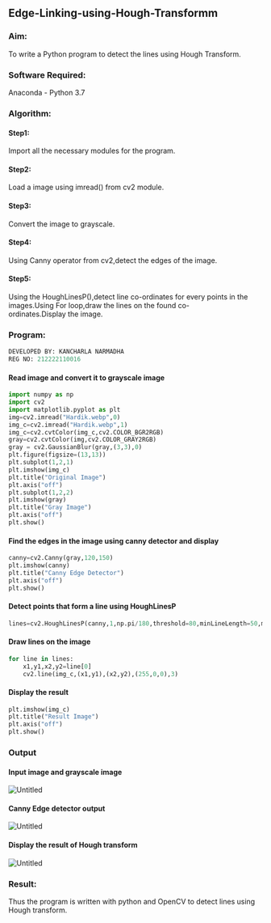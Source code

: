 ## Edge-Linking-using-Hough-Transformm
### Aim:
To write a Python program to detect the lines using Hough Transform.

### Software Required:
Anaconda - Python 3.7

### Algorithm:
#### Step1:

Import all the necessary modules for the program.
#### Step2:

Load a image using imread() from cv2 module.
#### Step3:

Convert the image to grayscale.
#### Step4:

Using Canny operator from cv2,detect the edges of the image.
#### Step5:

Using the HoughLinesP(),detect line co-ordinates for every points in the images.Using For loop,draw the lines on the found co-ordinates.Display the image.
### Program:
```python
DEVELOPED BY: KANCHARLA NARMADHA
REG NO: 212222110016
```
#### Read image and convert it to grayscale image
```python
import numpy as np
import cv2
import matplotlib.pyplot as plt
img=cv2.imread("Hardik.webp",0)
img_c=cv2.imread("Hardik.webp",1)
img_c=cv2.cvtColor(img_c,cv2.COLOR_BGR2RGB)
gray=cv2.cvtColor(img,cv2.COLOR_GRAY2RGB)
gray = cv2.GaussianBlur(gray,(3,3),0)
plt.figure(figsize=(13,13))
plt.subplot(1,2,1)
plt.imshow(img_c)
plt.title("Original Image")
plt.axis("off")
plt.subplot(1,2,2)
plt.imshow(gray)
plt.title("Gray Image")
plt.axis("off")
plt.show()
```
#### Find the edges in the image using canny detector and display
```python
canny=cv2.Canny(gray,120,150)
plt.imshow(canny)
plt.title("Canny Edge Detector")
plt.axis("off")
plt.show()
```
#### Detect points that form a line using HoughLinesP
```python
lines=cv2.HoughLinesP(canny,1,np.pi/180,threshold=80,minLineLength=50,maxLineGap=250)
```
#### Draw lines on the image
```python
for line in lines:
    x1,y1,x2,y2=line[0]
    cv2.line(img_c,(x1,y1),(x2,y2),(255,0,0),3)
```
#### Display the result
```python
plt.imshow(img_c)
plt.title("Result Image")
plt.axis("off")
plt.show()
```
### Output

#### Input image and grayscale image
![Untitled](https://github.com/kancharlaNarmadha/Edge-Linking-using-Hough-Transformm/assets/119559316/379f507b-0859-467a-973d-06a746c2b8b6)


#### Canny Edge detector output

![Untitled](https://github.com/kancharlaNarmadha/Edge-Linking-using-Hough-Transformm/assets/119559316/daa9898a-2494-4427-9b76-8e9e8a24bfe2)


#### Display the result of Hough transform
![Untitled](https://github.com/kancharlaNarmadha/Edge-Linking-using-Hough-Transformm/assets/119559316/532a2a2d-3e6f-44e6-992a-6ba736882e09)


### Result:
Thus the program is written with python and OpenCV to detect lines using Hough transform.
